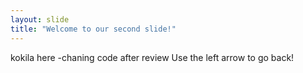 ```yaml
---
layout: slide
title: "Welcome to our second slide!"
---
```

kokila here -chaning code after review
Use the left arrow to go back!
